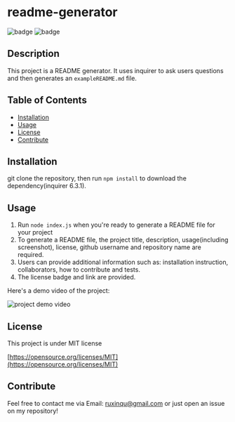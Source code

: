 # readme-generator

![badge](https://img.shields.io/badge/License-MIT-green.svg)
![badge](https://img.shields.io/github/languages/top/ruxinqu/readme-generator)

## Description

This project is a README generator. It uses inquirer to ask users questions and then generates an `exampleREADME.md` file. 

## Table of Contents
- [Installation](#installation)
- [Usage](#usage)
- [License](#license)
- [Contribute](#contribute)

## Installation

git clone the repository, then run `npm install` to download the dependency(inquirer 6.3.1).

## Usage

1. Run `node index.js` when you're ready to generate a README file for your project
2. To generate a README file, the project title, description, usage(including screenshot), license, github username and repository name are required.
3. Users can provide additional information such as: installation instruction, collaborators, how to contribute and tests.
4. The license badge and link are provided.

Here's a demo video of the project:

![project demo video](https://drive.google.com/file/d/1Kh-TbwlMUkkDvjiEtfQlqFJh7Feq23aN/view?usp=sharing)

## License

This project is under MIT license

[https://opensource.org/licenses/MIT](https://opensource.org/licenses/MIT)

## Contribute
Feel free to contact me via Email: ruxinqu@gmail.com or just open an issue on my repository!